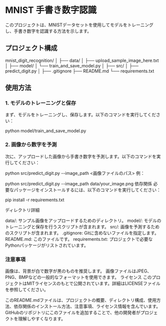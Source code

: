 # MNIST 手書き数字認識

このプロジェクトは、MNISTデータセットを使用してモデルをトレーニングし、手書き数字を認識する方法を示します。

## プロジェクト構成

mnist_digit_recognition/
│
├── data/
│ ├── upload_sample_image_here.txt
│
├── model/
│ └── train_and_save_model.py
│
├── src/
│ ├── predict_digit.py
│
├── .gitignore
├── README.md
└── requirements.txt

## 使用方法

### 1. モデルのトレーニングと保存

まず、モデルをトレーニングし、保存します。以下のコマンドを実行してください：

python model/train_and_save_model.py

### 2. 画像から数字を予測
次に、アップロードした画像から手書き数字を予測します。以下のコマンドを実行してください：

python src/predict_digit.py --image_path <画像ファイルのパス>
例：

python src/predict_digit.py --image_path data/your_image.png
依存関係
必要なパッケージをインストールするには、以下のコマンドを実行してください：


pip install -r requirements.txt

ディレクトリ詳細

data/: サンプル画像をアップロードするためのディレクトリ。
model/: モデルのトレーニングと保存を行うスクリプトが含まれます。
src/: 画像を予測するためのスクリプトが含まれます。
.gitignore: Gitに含めないファイルを指定します。
README.md: このファイルです。
requirements.txt: プロジェクトで必要なPythonパッケージがリストされています。

### 注意事項
画像は、背景が白で数字が黒のものを推奨します。
画像ファイルはJPEG、PNG、BMPなどの一般的なフォーマットを使用できます。
ライセンス
このプロジェクトはMITライセンスのもとで公開されています。詳細はLICENSEファイルを参照してください。



このREADME.mdファイルは、プロジェクトの概要、ディレクトリ構成、使用方法、依存関係のインストール方法、注意事項、ライセンス情報を含んでいます。GitHubのリポジトリにこのファイルを追加することで、他の開発者がプロジェクトを理解しやすくなります。
